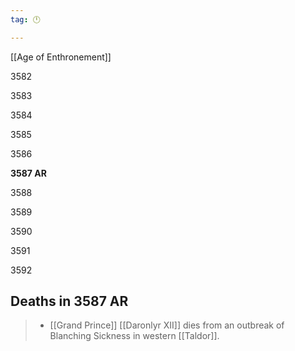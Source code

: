 ```yaml
---
tag: 🕛

---
```

[[Age of Enthronement]]


3582

3583

3584

3585

3586

**3587 AR**

3588

3589

3590

3591

3592



## Deaths in 3587 AR

>  - [[Grand Prince]] [[Daronlyr XII]] dies from an outbreak of Blanching Sickness in western [[Taldor]].






